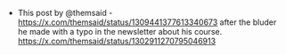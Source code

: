 * This post by @themsaid - https://x.com/themsaid/status/1309441377613340673 after the bluder he made with a typo in the newsletter about his course. https://x.com/themsaid/status/1302911270795046913
